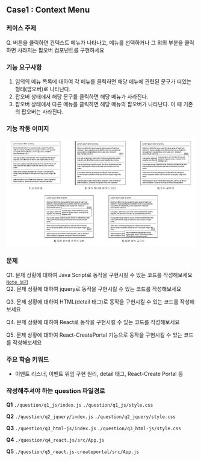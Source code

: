 ## Case1 : Context Menu


### 케이스 주제
Q. 버튼을 클릭하면 컨텍스트 메뉴가 나타나고, 메뉴를 선택하거나 그 외의 부분을 클릭하면 사라지는 팝오버 컴포넌트를 구현하세요


### 기능 요구사항
1. 임의의 메뉴 목록에 대하여 각 메뉴를 클릭하면 해당 메뉴에 관련된 문구가 떠있는 형태(팝오버)로 나타난다.
2. 팝오버 상태에서 해당 문구를 클릭하면 해당 메뉴가 사라진다.
3. 팝오버 상태에서 다른 메뉴를 클릭하면 해당 메뉴의 팝오버가 나타난다. 이 때 기존의 팝오버는 사라진다.


### 기능 작동 이미지
![example_image](./example_image.jpg)


### 문제
Q1. 문제 상황에 대하여 Java Script로 동작을 구현시킬 수 있는 코드를 작성해보세요 [`Note 보기`](https://github.com/mirae611/TIL/tree/main/Front-end/Front-end%20Project/case1_context-menu/question/q1_js#q1---1-%EC%9E%90%EB%B0%94%EC%8A%A4%ED%81%AC%EB%A6%BD%ED%8A%B8-1)  
Q2. 문제 상황에 대하여 jquery로 동작을 구현시킬 수 있는 코드를 작성해보세요

Q3. 문제 상황에 대하여 HTML(detail 태그)로 동작을 구현시킬 수 있는 코드를 작성해보세요

Q4. 문제 상황에 대하여 React로 동작을 구현시킬 수 있는 코드를 작성해보세요

Q5. 문제 상황에 대하여 React-CreatePortal 기능으로 동작을 구현시킬 수 있는 코드를 작성해보세요


### 주요 학습 키워드
- 이벤트 리스너, 이벤트 위임 구현 원리, detail 태그, React-Create Portal 등


### 작성해주셔야 하는 question 파일경로
**Q1**
`./question/q1_js/index.js`
`./question/q1_js/style.css`

**Q2**
`./question/q2_jquery/index.js`
`./question/q2_jquery/style.css`

**Q3**
`./question/q3_html-js/index.js`
`./question/q3_html-js/style.css`

**Q4**
`./question/q4_react.js/src/App.js`

**Q5**
`./question/q5_react.js-createportal/src/App.js`
